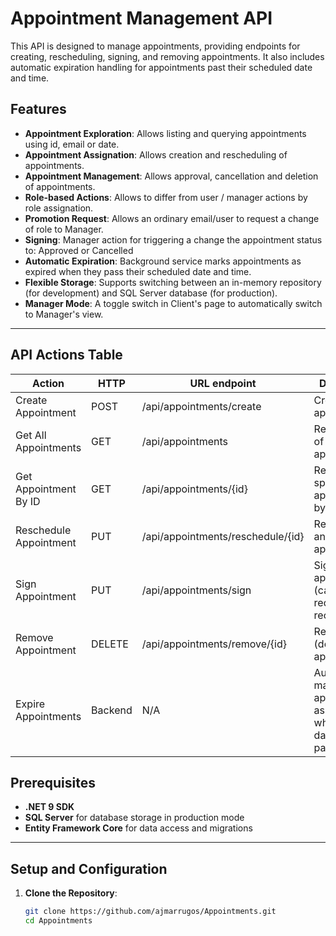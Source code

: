 # Appointment Management API

This API is designed to manage appointments, providing endpoints for creating, rescheduling, signing, and removing appointments. It also includes automatic expiration handling for appointments past their scheduled date and time.

## Features
- **Appointment Exploration**: Allows listing and querying appointments using id, email or date.
- **Appointment Assignation**: Allows creation and rescheduling of appointments.
- **Appointment Management**: Allows approval, cancellation and deletion of appointments.
- **Role-based Actions**: Allows to differ from user / manager actions by role assignation.
- **Promotion Request**: Allows an ordinary email/user to request a change of role to Manager.
- **Signing**: Manager action for triggering a change the appointment status to: Approved or Cancelled
- **Automatic Expiration**: Background service marks appointments as expired when they pass their scheduled date and time.
- **Flexible Storage**: Supports switching between an in-memory repository (for development) and SQL Server database (for production).
- **Manager Mode**: A toggle switch in Client's page to automatically switch to Manager's view.

---

## API Actions Table

| Action					| HTTP		| URL endpoint						| Description																	|
|---------------------------|-----------|-----------------------------------|-------------------------------------------------------------------------------|
| Create Appointment		| POST		| /api/appointments/create			| Create a new appointment.														|
| Get All Appointments		| GET		| /api/appointments					| Retrieve a list of all appointments.											|
| Get Appointment By ID		| GET		| /api/appointments/{id}			| Retrieve a specific appointment by ID.										|
| Reschedule Appointment	| PUT		| /api/appointments/reschedule/{id}	| Reschedule an existing appointment.											|
| Sign Appointment			| PUT		| /api/appointments/sign			| Sign the appointment (can be requestor or recipient).							|
| Remove Appointment		| DELETE	| /api/appointments/remove/{id}		| Remove (delete) an appointment.												|
| Expire Appointments		| Backend	| N/A								| Automatically marks appointments as expired when the date/time has passed		|


## Prerequisites
- **.NET 9 SDK**
- **SQL Server** for database storage in production mode
- **Entity Framework Core** for data access and migrations

---

## Setup and Configuration

1. **Clone the Repository**:
   ```bash
   git clone https://github.com/ajmarrugos/Appointments.git
   cd Appointments